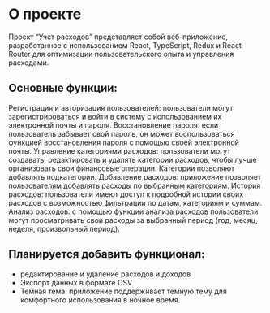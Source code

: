 # О проекте

Проект “Учет расходов” представляет собой веб-приложение, разработанное с использованием React, TypeScript, Redux и React Router для оптимизации пользовательского опыта и управления расходами.

## Основные функции:

Регистрация и авторизация пользователей: пользователи могут зарегистрироваться и войти в систему с использованием их электронной почты и пароля.
Восстановление пароля: если пользователь забывает свой пароль, он может воспользоваться функцией восстановления пароля с помощью своей электронной почты.
Управление категориями расходов: пользователи могут создавать, редактировать и удалять категории расходов, чтобы лучше организовать свои финансовые операции.
Категории позволяют добавлять подкатегории.
Добавление расходов: приложение позволяет пользователям добавлять расходы по выбранным категориям.
История расходов: пользователи имеют доступ к подробной истории своих расходов с возможностью фильтрации по датам, категориям и суммам.
Анализ расходов: с помощью функции анализа расходов пользователи могут просматривать свои расходы за выбранный период (год, месяц, неделя, произвольный период).

## Планируется добавить функционал:

- редактирование и удаление расходов и доходов
- Экспорт данных в формате CSV
- Темная тема: приложение поддерживает темную тему для комфортного использования в ночное время.
